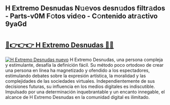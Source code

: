 ## H Extremo Desnudas N𝚞𝚎vos desn𝚞dos filtr𝚊dos - Parts-v0M F𝚘tos vid𝚎o - C𝚘ntenido atr𝚊ctivo 9yaGd

# <h2><a href="http://mb8kcz.tromn.icu/?c=H+Extremo+Desnudas">🔗👉👉👉 H Extremo Desnudas 🔗🔗</a></h2>

[![H Extremo Desnudas nuevo](https://i.imgur.com/pEAQMta.gif)](http://mb8kcz.tromn.icu/?c=H+Extremo+Desnudas)
H Extremo Desnudas, una persona compleja y estimulante, desafía la definición fácil. Su método poco ortodoxo de crear una persona en línea ha magnetizado y ofendido a los espectadores, estimulando debates sobre la expresión artística, la moralidad y las complejidades de las sociedades virtuales. Independientemente de sus decisiones futuras, su influencia en los medios digitales es indiscutible. Impulsado por una determinación inquebrantable y un encanto innegable, el alcance de H Extremo Desnudas en la comunidad digital es ilimitado.
